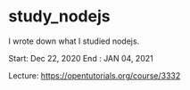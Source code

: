 # study_nodejs

I wrote down what I studied nodejs.

Start: Dec 22, 2020
End  : JAN 04, 2021

Lecture: https://opentutorials.org/course/3332
